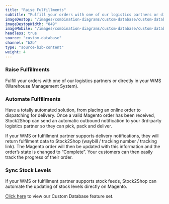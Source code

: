 ```yaml
---
title: "Raise Fulfillments"
subtitle: "Fulfill your orders with one of our logistics partners or directly in your WMS (Warehouse Management System)."
imageDestop: "/images/combination-diagrams/custom-database/custom-database-b2b-trade-store-fulfillment.svg"
imageDestopWidth: "849"
imageMobile: "/images/combination-diagrams/custom-database/custom-database-b2b-trade-store-fulfillment.svg"
headless: true
source: "custom-database"
channel: "b2b"
type: "source-b2b-content"
weight: 4
---
```


### Raise Fulfillments
Fulfill your orders with one of our logistics partners or directly in your WMS (Warehouse Management System).

### Automate Fulfillments
Have a totally automated solution, from placing an online order to dispatching for delivery. Once a valid Magento order has been received, Stock2Shop can send an automatic outbound notification to your 3rd-party logistics partner so they can pick, pack and deliver.

If your WMS or fulfillment partner supports delivery notifications, they will return fulfilment data to Stock2Shop (waybill / tracking number / tracking link). The Magento order will then be updated with this information and the order’s state is changed to “Complete”. Your customers can then easily track the progress of their order.

### Sync Stock Levels
If your WMS or fulfillment partner supports stock feeds, Stock2Shop can automate the updating of stock levels directly on Magento.

[Click here](/help/features/custom-database/ "Custom Database Features") to view our Custom Database feature set.